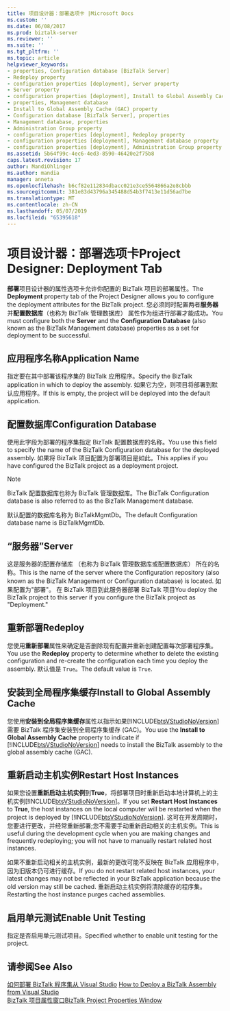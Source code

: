 ```yaml
---
title: 项目设计器：部署选项卡 |Microsoft Docs
ms.custom: ''
ms.date: 06/08/2017
ms.prod: biztalk-server
ms.reviewer: ''
ms.suite: ''
ms.tgt_pltfrm: ''
ms.topic: article
helpviewer_keywords:
- properties, Configuration database [BizTalk Server]
- Redeploy property
- configuration properties [deployment], Server property
- Server property
- configuration properties [deployment], Install to Global Assembly Cache (GAC) property
- properties, Management database
- Install to Global Assembly Cache (GAC) property
- Configuration database [BizTalk Server], properties
- Management database, properties
- Administration Group property
- configuration properties [deployment], Redeploy property
- configuration properties [deployment], Management database property
- configuration properties [deployment], Administration Group property
ms.assetid: 5b64f99c-4ec6-4ed3-8590-46420e2f75b8
caps.latest.revision: 17
author: MandiOhlinger
ms.author: mandia
manager: anneta
ms.openlocfilehash: b6cf82e112834dbacc021e3ce5564866a2e8cbbb
ms.sourcegitcommit: 381e83d43796a345488d54b3f7413e11d56ad7be
ms.translationtype: MT
ms.contentlocale: zh-CN
ms.lasthandoff: 05/07/2019
ms.locfileid: "65395618"
---
```

# <a name="project-designer-deployment-tab"></a><span data-ttu-id="fe73d-102">项目设计器：部署选项卡</span><span class="sxs-lookup"><span data-stu-id="fe73d-102">Project Designer: Deployment Tab</span></span>
<span data-ttu-id="fe73d-103">**部署**项目设计器的属性选项卡允许你配置的 BizTalk 项目的部署属性。</span><span class="sxs-lookup"><span data-stu-id="fe73d-103">The **Deployment** property tab of the Project Designer allows you to configure the deployment attributes for the BizTalk project.</span></span> <span data-ttu-id="fe73d-104">您必须同时配置两者**服务器**并**配置数据库**（也称为 BizTalk 管理数据库） 属性作为组进行部署才能成功。</span><span class="sxs-lookup"><span data-stu-id="fe73d-104">You must configure both the **Server** and the **Configuration Database** (also known as the BizTalk Management database) properties as a set for deployment to be successful.</span></span>  
  
## <a name="application-name"></a><span data-ttu-id="fe73d-105">应用程序名称</span><span class="sxs-lookup"><span data-stu-id="fe73d-105">Application Name</span></span>  
 <span data-ttu-id="fe73d-106">指定要在其中部署该程序集的 BizTalk 应用程序。</span><span class="sxs-lookup"><span data-stu-id="fe73d-106">Specify the BizTalk application in which to deploy the assembly.</span></span> <span data-ttu-id="fe73d-107">如果它为空，则项目将部署到默认应用程序。</span><span class="sxs-lookup"><span data-stu-id="fe73d-107">If this is empty, the project will be deployed into the default application.</span></span>  
  
## <a name="configuration-database"></a><span data-ttu-id="fe73d-108">配置数据库</span><span class="sxs-lookup"><span data-stu-id="fe73d-108">Configuration Database</span></span>  
 <span data-ttu-id="fe73d-109">使用此字段为部署的程序集指定 BizTalk 配置数据库的名称。</span><span class="sxs-lookup"><span data-stu-id="fe73d-109">You use this field to specify the name of the BizTalk Configuration database for the deployed assembly.</span></span> <span data-ttu-id="fe73d-110">如果将 BizTalk 项目配置为部署项目是如此。</span><span class="sxs-lookup"><span data-stu-id="fe73d-110">This applies if you have configured the BizTalk project as a deployment project.</span></span>  
  
> [!NOTE]
>  <span data-ttu-id="fe73d-111">BizTalk 配置数据库也称为 BizTalk 管理数据库。</span><span class="sxs-lookup"><span data-stu-id="fe73d-111">The BizTalk Configuration database is also referred to as the BizTalk Management database.</span></span>  
  
 <span data-ttu-id="fe73d-112">默认配置的数据库名称为 BizTalkMgmtDb。</span><span class="sxs-lookup"><span data-stu-id="fe73d-112">The default Configuration database name is BizTalkMgmtDb.</span></span>  
  
## <a name="server"></a><span data-ttu-id="fe73d-113">“服务器”</span><span class="sxs-lookup"><span data-stu-id="fe73d-113">Server</span></span>  
 <span data-ttu-id="fe73d-114">这是服务器的配置存储库 （也称为 BizTalk 管理数据库或配置数据库） 所在的名称。</span><span class="sxs-lookup"><span data-stu-id="fe73d-114">This is the name of the server where the Configuration repository (also known as the BizTalk Management or Configuration database) is located.</span></span> <span data-ttu-id="fe73d-115">如果配置为"部署"。 在 BizTalk 项目到此服务器部署 BizTalk 项目</span><span class="sxs-lookup"><span data-stu-id="fe73d-115">You deploy the BizTalk project to this server if you configure the BizTalk project as "Deployment."</span></span>  
  
## <a name="redeploy"></a><span data-ttu-id="fe73d-116">重新部署</span><span class="sxs-lookup"><span data-stu-id="fe73d-116">Redeploy</span></span>  
 <span data-ttu-id="fe73d-117">您使用**重新部署**属性来确定是否删除现有配置并重新创建配置每次部署程序集。</span><span class="sxs-lookup"><span data-stu-id="fe73d-117">You use the **Redeploy** property to determine whether to delete the existing configuration and re-create the configuration each time you deploy the assembly.</span></span> <span data-ttu-id="fe73d-118">默认值是 `True`。</span><span class="sxs-lookup"><span data-stu-id="fe73d-118">The default value is `True`.</span></span>  
  
## <a name="install-to-global-assembly-cache"></a><span data-ttu-id="fe73d-119">安装到全局程序集缓存</span><span class="sxs-lookup"><span data-stu-id="fe73d-119">Install to Global Assembly Cache</span></span>  
 <span data-ttu-id="fe73d-120">您使用**安装到全局程序集缓存**属性以指示如果[!INCLUDE[btsVStudioNoVersion](../includes/btsvstudionoversion-md.md)]需要 BizTalk 程序集安装到全局程序集缓存 (GAC)。</span><span class="sxs-lookup"><span data-stu-id="fe73d-120">You use the **Install to Global Assembly Cache** property to indicate if [!INCLUDE[btsVStudioNoVersion](../includes/btsvstudionoversion-md.md)] needs to install the BizTalk assembly to the global assembly cache (GAC).</span></span>  
  
## <a name="restart-host-instances"></a><span data-ttu-id="fe73d-121">重新启动主机实例</span><span class="sxs-lookup"><span data-stu-id="fe73d-121">Restart Host Instances</span></span>  
 <span data-ttu-id="fe73d-122">如果您设置**重新启动主机实例**到**True**，将部署项目时重新启动本地计算机上的主机实例[!INCLUDE[btsVStudioNoVersion](../includes/btsvstudionoversion-md.md)]。</span><span class="sxs-lookup"><span data-stu-id="fe73d-122">If you set **Restart Host Instances** to **True**, the host instances on the local computer will be restarted when the project is deployed by [!INCLUDE[btsVStudioNoVersion](../includes/btsvstudionoversion-md.md)].</span></span> <span data-ttu-id="fe73d-123">这可在开发周期时，您要进行更改，并经常重新部署;您不需要手动重新启动相关的主机实例。</span><span class="sxs-lookup"><span data-stu-id="fe73d-123">This is useful during the development cycle when you are making changes and frequently redeploying; you will not have to manually restart related host instances.</span></span>  
  
 <span data-ttu-id="fe73d-124">如果不重新启动相关的主机实例，最新的更改可能不反映在 BizTalk 应用程序中，因为旧版本仍可进行缓存。</span><span class="sxs-lookup"><span data-stu-id="fe73d-124">If you do not restart related host instances, your latest changes may not be reflected in your BizTalk application because the old version may still be cached.</span></span> <span data-ttu-id="fe73d-125">重新启动主机实例将清除缓存的程序集。</span><span class="sxs-lookup"><span data-stu-id="fe73d-125">Restarting the host instance purges cached assemblies.</span></span>  
  
## <a name="enable-unit-testing"></a><span data-ttu-id="fe73d-126">启用单元测试</span><span class="sxs-lookup"><span data-stu-id="fe73d-126">Enable Unit Testing</span></span>  
 <span data-ttu-id="fe73d-127">指定是否启用单元测试项目。</span><span class="sxs-lookup"><span data-stu-id="fe73d-127">Specified whether to enable unit testing for the project.</span></span>  
  
## <a name="see-also"></a><span data-ttu-id="fe73d-128">请参阅</span><span class="sxs-lookup"><span data-stu-id="fe73d-128">See Also</span></span>  
 <span data-ttu-id="fe73d-129">[如何部署 BizTalk 程序集从 Visual Studio](../core/how-to-deploy-a-biztalk-assembly-from-visual-studio.md) </span><span class="sxs-lookup"><span data-stu-id="fe73d-129">[How to Deploy a BizTalk Assembly from Visual Studio](../core/how-to-deploy-a-biztalk-assembly-from-visual-studio.md) </span></span>  
 [<span data-ttu-id="fe73d-130">BizTalk 项目属性窗口</span><span class="sxs-lookup"><span data-stu-id="fe73d-130">BizTalk Project Properties Window</span></span>](../core/biztalk-project-properties-window.md)